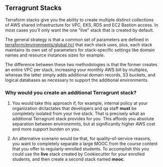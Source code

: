 ## Terragrunt Stacks

Terraform stacks give you the ability to create multiple distinct collections
of AWS shared infrastructure for VPC, EKS, RDS and EC2 Bastion access. In most
cases you'll only want the one "live" stack that is created by default.

The general strategy is that a common set of parameters are defined in [terraform/environments/global.hcl](./global.hcl) that each stack uses, plus, each stack maintains its own set of parameters for stack-specific settings like domain names and resource instances sizes for example.

The difference between these two methodologies is that the former creates an entire VPC per stack, increasing your monthly AWS bill by multiples, whereas the latter simply adds additional domain records, S3 buckets, and logical databases as necessary to support the additional environments.

### Why would you create an additional Terragrunt stack?

1. You would take this approach if, for example, internal policy at your organization dictactates that developers and qa staff **must** be completely isolated from your live stack. That is precisely what an additional Terragrunt stack provides for you. This affords you absolute separation between environemnts, but at significantly higher AWS cost and more support burden on you.

2. An alternative scenario would be that, for quality-of-service reasons, you want to completely separate a large MOOC from the course content that you offer to regularly-enrolled students. To accomplish this you could use the **live** stack created by Cookiecutter for your enrolled students, and then create a second stack named **mooc**.
